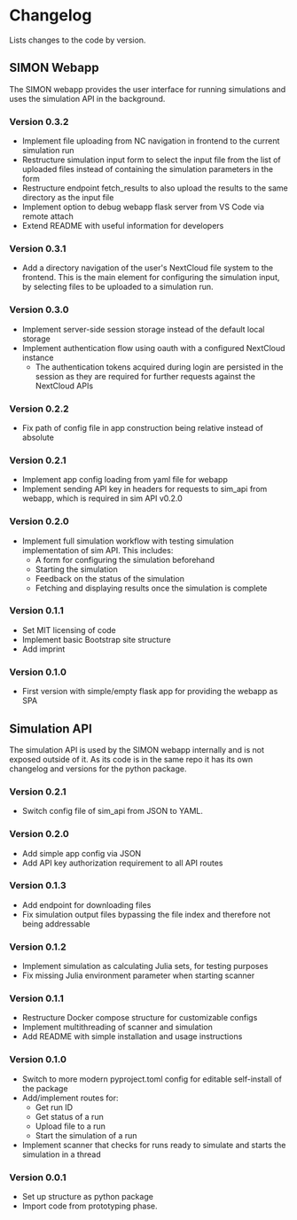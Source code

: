 # Changelog
Lists changes to the code by version.

## SIMON Webapp
The SIMON webapp provides the user interface for running simulations and uses the simulation API in the background.

### Version 0.3.2
* Implement file uploading from NC navigation in frontend to the current simulation run
* Restructure simulation input form to select the input file from the list of uploaded files instead of containing the simulation parameters in the form
* Restructure endpoint fetch_results to also upload the results to the same directory as the input file
* Implement option to debug webapp flask server from VS Code via remote attach
* Extend README with useful information for developers

### Version 0.3.1
* Add a directory navigation of the user's NextCloud file system to the frontend. This is the main element for configuring the simulation input, by selecting files to be uploaded to a simulation run.

### Version 0.3.0
* Implement server-side session storage instead of the default local storage
* Implement authentication flow using oauth with a configured NextCloud instance
  * The authentication tokens acquired during login are persisted in the session as they are required for further requests against the NextCloud APIs

### Version 0.2.2
* Fix path of config file in app construction being relative instead of absolute

### Version 0.2.1
* Implement app config loading from yaml file for webapp
* Implement sending API key in headers for requests to sim_api from webapp, which is required in sim API v0.2.0

### Version 0.2.0
* Implement full simulation workflow with testing simulation implementation of sim API. This includes:
  * A form for configuring the simulation beforehand
  * Starting the simulation
  * Feedback on the status of the simulation
  * Fetching and displaying results once the simulation is complete

### Version 0.1.1
* Set MIT licensing of code
* Implement basic Bootstrap site structure
* Add imprint

### Version 0.1.0
* First version with simple/empty flask app for providing the webapp as SPA

## Simulation API
The simulation API is used by the SIMON webapp internally and is not exposed outside of it. As its code is in the same repo it has its own changelog and versions for the python package.

### Version 0.2.1
* Switch config file of sim_api from JSON to YAML.

### Version 0.2.0
* Add simple app config via JSON
* Add API key authorization requirement to all API routes

### Version 0.1.3
* Add endpoint for downloading files
* Fix simulation output files bypassing the file index and therefore not being addressable

### Version 0.1.2
* Implement simulation as calculating Julia sets, for testing purposes
* Fix missing Julia environment parameter when starting scanner

### Version 0.1.1
* Restructure Docker compose structure for customizable configs
* Implement multithreading of scanner and simulation
* Add README with simple installation and usage instructions

### Version 0.1.0
* Switch to more modern pyproject.toml config for editable self-install of the package
* Add/implement routes for:
  * Get run ID
  * Get status of a run
  * Upload file to a run
  * Start the simulation of a run
* Implement scanner that checks for runs ready to simulate and starts the simulation in a thread

### Version 0.0.1
* Set up structure as python package
* Import code from prototyping phase.